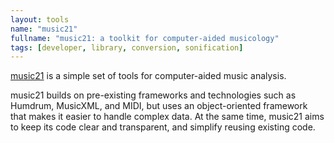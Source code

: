 ```yaml
---
layout: tools
name: "music21"
fullname: "music21: a toolkit for computer-aided musicology"
tags: [developer, library, conversion, sonification]
---
```


[music21](https://web.mit.edu/music21/) is a simple set of tools for computer-aided music analysis.

music21 builds on pre-existing frameworks and technologies such as Humdrum, MusicXML, and MIDI, but uses an object-oriented framework that makes it easier to handle complex data. At the same time, music21 aims to keep its code clear and transparent, and simplify reusing existing code.
